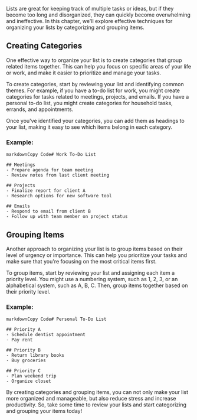 
Lists are great for keeping track of multiple tasks or ideas, but if they become too long and disorganized, they can quickly become overwhelming and ineffective. In this chapter, we'll explore effective techniques for organizing your lists by categorizing and grouping items.

Creating Categories
-------------------

One effective way to organize your list is to create categories that group related items together. This can help you focus on specific areas of your life or work, and make it easier to prioritize and manage your tasks.

To create categories, start by reviewing your list and identifying common themes. For example, if you have a to-do list for work, you might create categories for tasks related to meetings, projects, and emails. If you have a personal to-do list, you might create categories for household tasks, errands, and appointments.

Once you've identified your categories, you can add them as headings to your list, making it easy to see which items belong in each category.

### Example:

    markdownCopy Code# Work To-Do List

    ## Meetings
    - Prepare agenda for team meeting
    - Review notes from last client meeting

    ## Projects
    - Finalize report for client A
    - Research options for new software tool

    ## Emails
    - Respond to email from client B
    - Follow up with team member on project status

Grouping Items
--------------

Another approach to organizing your list is to group items based on their level of urgency or importance. This can help you prioritize your tasks and make sure that you're focusing on the most critical items first.

To group items, start by reviewing your list and assigning each item a priority level. You might use a numbering system, such as 1, 2, 3, or an alphabetical system, such as A, B, C. Then, group items together based on their priority level.

### Example:

    markdownCopy Code# Personal To-Do List

    ## Priority A
    - Schedule dentist appointment
    - Pay rent

    ## Priority B
    - Return library books
    - Buy groceries

    ## Priority C
    - Plan weekend trip
    - Organize closet

By creating categories and grouping items, you can not only make your list more organized and manageable, but also reduce stress and increase productivity. So, take some time to review your lists and start categorizing and grouping your items today!
